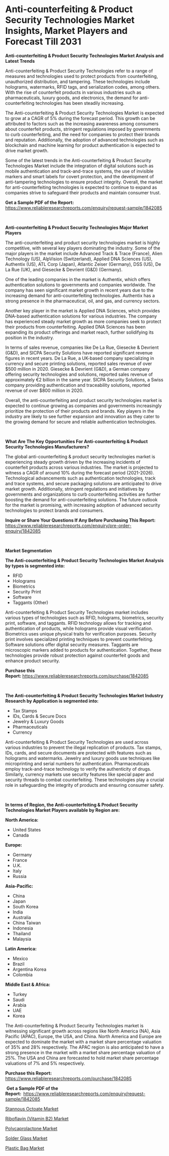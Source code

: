 <p><h1>Anti-counterfeiting & Product Security Technologies Market Insights, Market Players and Forecast Till 2031</h1></p><p><strong>Anti-counterfeiting & Product Security Technologies Market Analysis and Latest Trends</strong></p>
<p><p>Anti-counterfeiting & Product Security Technologies refer to a range of measures and technologies used to protect products from counterfeiting, unauthorized distribution, and tampering. These technologies include holograms, watermarks, RFID tags, and serialization codes, among others. With the rise of counterfeit products in various industries such as pharmaceuticals, luxury goods, and electronics, the demand for anti-counterfeiting technologies has been steadily increasing.</p><p>The Anti-counterfeiting & Product Security Technologies Market is expected to grow at a CAGR of 5% during the forecast period. This growth can be attributed to factors such as the increasing awareness among consumers about counterfeit products, stringent regulations imposed by governments to curb counterfeiting, and the need for companies to protect their brands and reputation. Additionally, the adoption of advanced technologies such as blockchain and machine learning for product authentication is expected to drive market growth.</p><p>Some of the latest trends in the Anti-counterfeiting & Product Security Technologies Market include the integration of digital solutions such as mobile authentication and track-and-trace systems, the use of invisible markers and smart labels for covert protection, and the development of anti-tampering technologies to ensure product integrity. Overall, the market for anti-counterfeiting technologies is expected to continue to expand as companies strive to safeguard their products and maintain consumer trust.</p></p>
<p><strong>Get a Sample PDF of the Report:&nbsp;</strong> <a href="https://www.reliableresearchreports.com/enquiry/request-sample/1842085">https://www.reliableresearchreports.com/enquiry/request-sample/1842085</a></p>
<p>&nbsp;</p>
<p><strong>Anti-counterfeiting & Product Security Technologies Major Market Players</strong></p>
<p><p>The anti-counterfeiting and product security technologies market is highly competitive, with several key players dominating the industry. Some of the major players in the market include Advanced Track & Trace (France), Alien Technology (US), AlpVision (Switzerland), Applied DNA Sciences (US), Authentix (US), ATL Corp (Japan), Atlantic Zeiser (Germany), DSS (US), De La Rue (UK), and Giesecke & Devrient (G&D) (Germany).</p><p>One of the leading companies in the market is Authentix, which offers authentication solutions to governments and companies worldwide. The company has seen significant market growth in recent years due to the increasing demand for anti-counterfeiting technologies. Authentix has a strong presence in the pharmaceutical, oil, and gas, and currency sectors.</p><p>Another key player in the market is Applied DNA Sciences, which provides DNA-based authentication solutions for various industries. The company has experienced steady market growth as more companies seek to protect their products from counterfeiting. Applied DNA Sciences has been expanding its product offerings and market reach, further solidifying its position in the industry.</p><p>In terms of sales revenue, companies like De La Rue, Giesecke & Devrient (G&D), and SICPA Security Solutions have reported significant revenue figures in recent years. De La Rue, a UK-based company specializing in currency and secure printing solutions, reported sales revenue of over $500 million in 2020. Giesecke & Devrient (G&D), a German company offering security technologies and solutions, reported sales revenue of approximately €2 billion in the same year. SICPA Security Solutions, a Swiss company providing authentication and traceability solutions, reported revenue of over $800 million in 2020.</p><p>Overall, the anti-counterfeiting and product security technologies market is expected to continue growing as companies and governments increasingly prioritize the protection of their products and brands. Key players in the industry are likely to see further expansion and innovation as they cater to the growing demand for secure and reliable authentication technologies.</p></p>
<p>&nbsp;</p>
<p><strong>What Are The Key Opportunities For Anti-counterfeiting & Product Security Technologies Manufacturers?</strong></p>
<p><p>The global anti-counterfeiting & product security technologies market is experiencing steady growth driven by the increasing incidents of counterfeit products across various industries. The market is projected to witness a CAGR of around 10% during the forecast period (2021-2026). Technological advancements such as authentication technologies, track and trace systems, and secure packaging solutions are anticipated to drive market growth. Additionally, stringent regulations and initiatives by governments and organizations to curb counterfeiting activities are further boosting the demand for anti-counterfeiting solutions. The future outlook for the market is promising, with increasing adoption of advanced security technologies to protect brands and consumers.</p></p>
<p><strong>Inquire or Share Your Questions If Any Before Purchasing This Report:</strong> <a href="https://www.reliableresearchreports.com/enquiry/pre-order-enquiry/1842085">https://www.reliableresearchreports.com/enquiry/pre-order-enquiry/1842085</a></p>
<p>&nbsp;</p>
<p><strong>Market Segmentation</strong></p>
<p><strong>The Anti-counterfeiting & Product Security Technologies Market Analysis by types is segmented into:</strong></p>
<p><ul><li>RFID</li><li>Holograms</li><li>Biometrics</li><li>Security Print</li><li>Software</li><li>Taggants (Other)</li></ul></p>
<p><p>Anti-counterfeiting & Product Security Technologies market includes various types of technologies such as RFID, holograms, biometrics, security print, software, and taggants. RFID technology allows for tracking and authentication of products, while holograms provide visual verification. Biometrics uses unique physical traits for verification purposes. Security print involves specialized printing techniques to prevent counterfeiting. Software solutions offer digital security measures. Taggants are microscopic markers added to products for authentication. Together, these technologies provide robust protection against counterfeit goods and enhance product security.</p></p>
<p><strong>Purchase this Report:&nbsp;</strong><a href="https://www.reliableresearchreports.com/purchase/1842085">https://www.reliableresearchreports.com/purchase/1842085</a></p>
<p>&nbsp;</p>
<p><strong>The Anti-counterfeiting & Product Security Technologies Market Industry Research by Application is segmented into:</strong></p>
<p><ul><li>Tax Stamps</li><li>IDs, Cards & Secure Docs</li><li>Jewelry & Luxury Goods</li><li>Pharmaceuticals</li><li>Currency</li></ul></p>
<p><p>Anti-counterfeiting & Product Security Technologies are used across various industries to prevent the illegal replication of products. Tax stamps, IDs, cards, and secure documents are protected with features such as holograms and watermarks. Jewelry and luxury goods use techniques like microprinting and serial numbers for authentication. Pharmaceuticals employ track-and-trace technology to verify the authenticity of drugs. Similarly, currency markets use security features like special paper and security threads to combat counterfeiting. These technologies play a crucial role in safeguarding the integrity of products and ensuring consumer safety.</p></p>
<p>&nbsp;</p>
<p><strong>In terms of Region, the Anti-counterfeiting & Product Security Technologies Market Players available by Region are:</strong></p>
<p>
    <p> <strong> North America: </strong>
        <ul>
            <li>United States</li>
            <li>Canada</li>
        </ul>
        </p> 
    <p> <strong> Europe: </strong>
        <ul>
            <li>Germany</li>
            <li>France</li>
            <li>U.K.</li>
            <li>Italy</li>
            <li>Russia</li>
        </ul>
        </p> 
    <p> <strong> Asia-Pacific: </strong>
        <ul>
            <li>China</li>
            <li>Japan</li>
            <li>South Korea</li>
            <li>India</li>
            <li>Australia</li>
            <li>China Taiwan</li>
            <li>Indonesia</li>
            <li>Thailand</li>
            <li>Malaysia</li>
        </ul>
        </p> 
    <p> <strong> Latin America: </strong>
        <ul>
            <li>Mexico</li>
            <li>Brazil</li>
            <li>Argentina Korea</li>
            <li>Colombia</li>
        </ul>
        </p> 
    <p> <strong> Middle East & Africa: </strong>
        <ul>
            <li>Turkey</li>
            <li>Saudi</li>
            <li>Arabia</li>
            <li>UAE</li>
            <li>Korea</li>
        </ul>
    </p>
    </p>
<p><p>The Anti-counterfeiting & Product Security Technologies market is witnessing significant growth across regions like North America (NA), Asia Pacific (APAC), Europe, the USA, and China. North America and Europe are expected to dominate the market with a market share percentage valuation of 35% and 28% respectively. The APAC region is also anticipated to have a strong presence in the market with a market share percentage valuation of 25%. The USA and China are forecasted to hold market share percentage valuations of 7% and 5% respectively.</p></p>
<p><strong>Purchase this Report: </strong><a href="https://www.reliableresearchreports.com/purchase/1842085">https://www.reliableresearchreports.com/purchase/1842085</a></p>
<p>&nbsp;<strong>Get a Sample PDF of the Report:&nbsp;&nbsp;</strong><a href="https://www.reliableresearchreports.com/enquiry/request-sample/1842085">https://www.reliableresearchreports.com/enquiry/request-sample/1842085</a></p>
<p><strong></strong></p>
<p><p><a href="https://medium.com/@dylangilbert65/stannous-octoate-market-trends-and-market-analysis-forecasted-for-period-2024-2031-e153ab70183d">Stannous Octoate Market</a></p><p><a href="https://github.com/wwwkeltoum/Market-Research-Report-List-2/blob/main/riboflavin-vitamin-b2-market.md">Riboflavin (Vitamin B2) Market</a></p><p><a href="https://medium.com/@kejsioni/polycaprolactone-market-size-market-outlook-and-market-forecast-2024-to-2031-649170b68c0e">Polycaprolactone Market</a></p><p><a href="https://medium.com/@dylangilbert65/solder-glass-market-insights-into-market-cagr-market-trends-and-growth-strategies-85d30d1857e7">Solder Glass Market</a></p><p><a href="https://medium.com/@kejsioni/plastic-bag-market-size-market-outlook-and-market-forecast-2024-to-2031-825a08c7fc96">Plastic Bag Market</a></p></p>